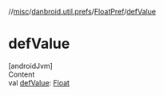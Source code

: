 //[misc](../../index.md)/[danbroid.util.prefs](../index.md)/[FloatPref](index.md)/[defValue](def-value.md)



# defValue  
[androidJvm]  
Content  
val [defValue](def-value.md): [Float](https://kotlinlang.org/api/latest/jvm/stdlib/kotlin/-float/index.html)  



